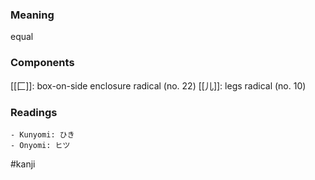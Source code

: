 ### Meaning

equal

### Components

[[匚]]: box-on-side enclosure radical (no. 22) [[儿]]: legs radical (no. 10)

### Readings

```
- Kunyomi: ひき
- Onyomi: ヒツ
```

#kanji